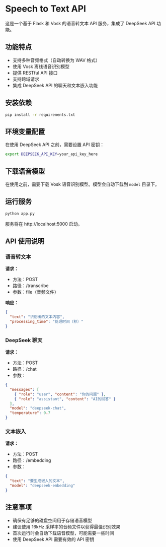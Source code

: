 # Speech to Text API

这是一个基于 Flask 和 Vosk 的语音转文本 API 服务，集成了 DeepSeek API 功能。

## 功能特点

- 支持多种音频格式（自动转换为 WAV 格式）
- 使用 Vosk 离线语音识别模型
- 提供 RESTful API 接口
- 支持跨域请求
- 集成 DeepSeek API 的聊天和文本嵌入功能

## 安装依赖

```bash
pip install -r requirements.txt
```

## 环境变量配置

在使用 DeepSeek API 之前，需要设置 API 密钥：

```bash
export DEEPSEEK_API_KEY=your_api_key_here
```

## 下载语音模型

在使用之前，需要下载 Vosk 语音识别模型。模型会自动下载到 `model` 目录下。

## 运行服务

```bash
python app.py
```

服务将在 http://localhost:5000 启动。

## API 使用说明

### 语音转文本

**请求：**

- 方法：POST
- 路径：/transcribe
- 参数：file（音频文件）

**响应：**

```json
{
  "text": "识别出的文本内容",
  "processing_time": "处理时间（秒）"
}
```

### DeepSeek 聊天

**请求：**

- 方法：POST
- 路径：/chat
- 参数：

```json
{
  "messages": [
    { "role": "user", "content": "你的问题" },
    { "role": "assistant", "content": "AI的回答" }
  ],
  "model": "deepseek-chat",
  "temperature": 0.7
}
```

### 文本嵌入

**请求：**

- 方法：POST
- 路径：/embedding
- 参数：

```json
{
  "text": "要生成嵌入的文本",
  "model": "deepseek-embedding"
}
```

## 注意事项

- 确保有足够的磁盘空间用于存储语音模型
- 建议使用 16kHz 采样率的音频文件以获得最佳识别效果
- 首次运行时会自动下载语音模型，可能需要一些时间
- 使用 DeepSeek API 需要有效的 API 密钥
